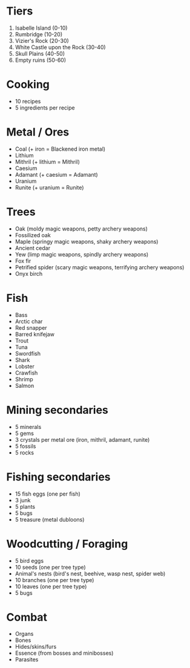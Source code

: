 # Tiers

1. Isabelle Island (0-10)
2. Rumbridge (10-20)
3. Vizier's Rock (20-30)
4. White Castle upon the Rock (30-40)
5. Skull Plains (40-50)
6. Empty ruins (50-60)

# Cooking
* 10 recipes
* 5 ingredients per recipe

# Metal / Ores
* Coal (+ iron = Blackened iron metal)
* Lithium
* Mithril (+ lithium = Mithril)
* Caesium
* Adamant (+ caesium = Adamant)
* Uranium
* Runite (+ uranium = Runite)

# Trees
* Oak (moldy magic weapons, petty archery weapons)
* Fossilized oak
* Maple (springy magic weapons, shaky archery weapons)
* Ancient cedar
* Yew (limp magic weapons, spindly archery weapons)
* Fox fir
* Petrified spider (scary magic weapons, terrifying archery weapons)
* Onyx birch

# Fish
* Bass
* Arctic char
* Red snapper
* Barred knifejaw
* Trout
* Tuna
* Swordfish
* Shark
* Lobster
* Crawfish
* Shrimp
* Salmon

# Mining secondaries
* 5 minerals
* 5 gems
* 3 crystals per metal ore (iron, mithril, adamant, runite)
* 5 fossils
* 5 rocks

# Fishing secondaries
* 15 fish eggs (one per fish)
* 3 junk
* 5 plants
* 5 bugs
* 5 treasure (metal dubloons)

# Woodcutting / Foraging
* 5 bird eggs
* 10 seeds (one per tree type)
* Animal's nests (bird's nest, beehive, wasp nest, spider web)
* 10 branches (one per tree type)
* 10 leaves (one per tree type)
* 5 bugs

# Combat
* Organs
* Bones
* Hides/skins/furs
* Essence (from bosses and minibosses)
* Parasites
